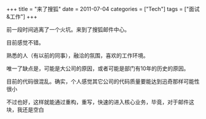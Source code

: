 +++
title = "来了搜狐"
date = 2011-07-04
categories = ["Tech"]
tags = ["面试&工作"]
+++

前一段时间逃离了一个火坑。来到了搜狐邮件中心。

目前感觉不错。

熟悉的人（有以前的同事），融洽的氛围，喜欢的工作环境。

唯一了缺点是，可能是大公司的原因，或者可能是部门有10年的历史的原因。

目前的代码很混乱。确实，个人感觉其它公司的代码质量要能达到迅奇那样可能性很小

不过也好，这样就能通过重构，重写，快速的进入核心业务，毕竟，对于邮件这块，我还是空白
